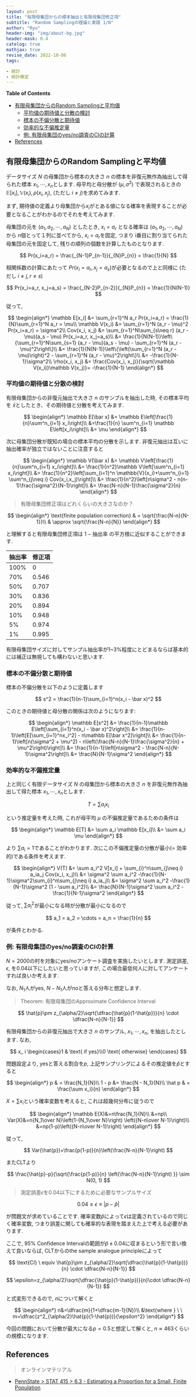 ```yaml
---
layout: post
title: "有限母集団からの標本抽出と有限母集団修正項"
subtitle: "Random Samplingの理論と実践 1/N"
author: "Ryo"
header-img: "img/about-bg.jpg"
header-mask: 0.4
catelog: true
mathjax: true
revise_date: 2022-10-06
tags:

- 統計
- 統計検定
---
```


**Table of Contents**
<!-- START doctoc generated TOC please keep comment here to allow auto update -->
<!-- DON'T EDIT THIS SECTION, INSTEAD RE-RUN doctoc TO UPDATE -->

- [有限母集団からのRandom Samplingと平均値](#%E6%9C%89%E9%99%90%E6%AF%8D%E9%9B%86%E5%9B%A3%E3%81%8B%E3%82%89%E3%81%AErandom-sampling%E3%81%A8%E5%B9%B3%E5%9D%87%E5%80%A4)
  - [平均値の期待値と分散の検討](#%E5%B9%B3%E5%9D%87%E5%80%A4%E3%81%AE%E6%9C%9F%E5%BE%85%E5%80%A4%E3%81%A8%E5%88%86%E6%95%A3%E3%81%AE%E6%A4%9C%E8%A8%8E)
  - [標本の不偏分散と期待値](#%E6%A8%99%E6%9C%AC%E3%81%AE%E4%B8%8D%E5%81%8F%E5%88%86%E6%95%A3%E3%81%A8%E6%9C%9F%E5%BE%85%E5%80%A4)
  - [効率的な不偏推定量](#%E5%8A%B9%E7%8E%87%E7%9A%84%E3%81%AA%E4%B8%8D%E5%81%8F%E6%8E%A8%E5%AE%9A%E9%87%8F)
  - [例: 有限母集団のyes/no調査のCIの計算](#%E4%BE%8B-%E6%9C%89%E9%99%90%E6%AF%8D%E9%9B%86%E5%9B%A3%E3%81%AEyesno%E8%AA%BF%E6%9F%BB%E3%81%AEci%E3%81%AE%E8%A8%88%E7%AE%97)
- [References](#references)

<!-- END doctoc generated TOC please keep comment here to allow auto update -->

## 有限母集団からのRandom Samplingと平均値

データサイズ $N$ の母集団から標本の大きさ $n$ の標本を非復元無作為抽出して得られた標本 $x_1, \cdots, x_n$とします.
母平均と母分散が $(\mu, \sigma^2)$ で表現されるときの $\mathbb E[x_i], \mathbb V(x_i), \rho(x_i, x_j)$, (ただし $i\neq j$)を求めてみます.

まず, 期待値の定義より母集団から$x_i$がとある値になる確率を表現することが必要となることがわかるのでそれを考えてみます.


母集団の元を $(a_1, a_2, \cdots, a_N)$ としたとき, $x_i=a_r$ となる確率は $(a_1, a_2, \cdots, a_N)$　から $n$個とって１列に並べてから, 
$x_i=a_r$を固定, つまり i番目に割り当てられた母集団の元を固定して, 残りの順列の個数を計算したものとなります. 

$$
Pr(x_i=a_r) = \frac{_{N-1}P_{n-1}}{_{N}P_{n}} = \frac{1}{N}
$$

相関係数の計算にあたって $Pr(x_i=a_r, x_j=a_s)$が必要となるので上と同様に (ただし $i\neq j, r\neq s$)

$$
Pr(x_i=a_r, x_j=a_s) = \frac{_{N-2}P_{n-2}}{_{N}P_{n}} = \frac{1}{N(N-1)}
$$

従って,

$$
\begin{align*}
\mathbb E[x_i] &= \sum_{r=1}^N a_r Pr(x_i=a_r) = \frac{1}{N}\sum_{r=1}^N a_r = \mu\\
\mathbb V(x_i) &= \sum_{r=1}^N (a_r - \mu)^2 Pr(x_i=a_r) = \sigma^2\\
Cov(x_i, x_j) &= \sum_{r=1}^N\sum_{s\neq r} (a_r - \mu)(a_s - \mu) Pr(x_i=a_r, x_j=a_s)\\
&= \frac{1}{N(N-1)}\left\{\sum_{r=1}^N\sum_{s=1} (a_r - \mu)(a_s - \mu) - \sum_{r=1}^N (a_r - \mu)^2\right\}\\
&= \frac{1}{N(N-1)}\left\{\left(\sum_{r=1}^N (a_r - \mu)\right)^2 - \sum_{r=1}^N (a_r - \mu)^2\right\}\\
&= -\frac{1}{N-1}\sigma^2\\
\rho(x_i, x_j) &= \frac{Cov(x_i, x_j)}{\sqrt{\mathbb V(x_i)}\mathbb V(x_j)}= -\frac{1}{N-1}
\end{align*}
$$

### 平均値の期待値と分散の検討

有限母集団からの非復元抽出で大きさ $n$ のサンプルを抽出した時, その標本平均を $\bar x$としたとき、その期待値と分散を考えてみます.

$$
\begin{align*}
\mathbb E[\bar x] &= \mathbb E\left[\frac{1}{n}\sum^n_{i=1} x_i\right]\\
&=\frac{1}{n} \sum^n_{i=1} \mathbb E\left[x_i\right]\\
&= \mu
\end{align*}
$$

次に母集団分散が既知の場合の標本平均の分散を示します. 非復元抽出は互いに抽出確率が独立ではないことに注意すると

$$
\begin{align*}
\mathbb V(\bar x) &=  \mathbb V\left[\frac{1}{n}\sum^n_{i=1} x_i\right]\\
&= \frac{1}{n^2}\mathbb V\left[\sum^n_{i=1} x_i\right]\\
&= \frac{1}{n^2}\left[\sum_{i=1}^n \mathbb{V}(x_i)+\sum^n_{i=1} \sum^n_{j\neq i} Cov(x_i,x_j)\right]\\
&= \frac{1}{n^2}\left[n\sigma^2 - n(n-1)\frac{\sigma^2}{N-1}\right]\\
&= \frac{N-n}{N-1}\frac{\sigma^2}{n}
\end{align*}
$$

> 有限母集団修正項はどれくらいの大きさなのか？

$$
\begin{align*}
\text{finite population correction} & = \sqrt{\frac{N-n}{N-1}}\\
& \approx \sqrt{\frac{N-n}{N}}
\end{align*}
$$

と理解すると有限母集団修正項は $1 - \text{抽出率}$ の平方根に近似することができます.

|抽出率|修正項|
|---|---|
|100%|0|
|70%|0.546|
|50%|0.707|
|30%|0.836|
|20%|0.894|
|10%|0.948|
|5%|0.974|
|1%|0.995|

有限母集団サイズに対してサンプル抽出率が1~3%程度にとどまるならば基本的には補正は無視しても構わないと思います.

### 標本の不偏分散と期待値

標本の不偏分散を以下のように定義します

$$
s^2 = \frac{1}{n-1}\sum_{i=1}^n(x_i - \bar x)^2
$$

このときの期待値と母分散の関係は次のようになります:

$$
\begin{align*}
\mathbb E[s^2] &= \frac{1}{n-1}\mathbb E\left[\sum_{i=1}^n(x_i - \bar x)^2\right]\\
&= \frac{1}{n-1}\left[E[\sum_{i=1}^nx_i^2] - n\mathbb E[\bar x^2]\right]\\
&= \frac{1}{n-1}\left[n(\sigma^2 + \mu^2) - n\left(\frac{N-n}{N-1}\frac{\sigma^2}{n} + \mu^2\right)\right]\\
&= \frac{1}{n-1}\left[n\sigma^2 - \frac{N-n}{N-1}\sigma^2\right]\\
&= \frac{N}{N-1}\sigma^2
\end{align*}
$$

### 効率的な不偏推定量

上と同じく有限データサイズ $N$ の母集団から標本の大きさ $n$ を非復元無作為抽出して得た標本 $x_1, \cdots, x_n$とします.

$$
T = \sum a_ix_i
$$

という推定量を考えた時, これが母平均 $\mu$ の不偏推定量であるための条件は

$$
\begin{align*}
\mathbb E[T] &= \sum a_i \mathbb E[x_i]\\
&= \sum a_i \mu
\end{align*}
$$

より $\sum a_i = 1$であることがわかります. 次にこの不偏推定量の分散が最小(= 効率的)である条件を考えます.

$$
\begin{align*}
V(T) &= \sum a_i^2 V[x_i] + \sum_{i}^n\sum_{j\neq i} a_ia_j Cov(x_i, x_j)\\
&= \sigma^2 \sum a_i^2 -\frac{1}{N-1}\sigma^2\sum_{i}^n\sum_{j\neq i} a_ia_j\\
&= \sigma^2 \sum a_i^2 -\frac{1}{N-1}\sigma^2 (1 - \sum a_i^2)\\
&= \frac{N}{N-1}\sigma^2 \sum a_i^2 - \frac{1}{N-1}\sigma^2
\end{align*}
$$

従って, $\sum a_i^2$が最小になる時が分散が最小になるので

$$
a_1 = a_2 = \cdots = a_n = \frac{1}{n}
$$

が条件とわかる.

### 例: 有限母集団のyes/no調査のCIの計算

$N = 2000$の村を対象にyes/noアンケート調査を実施したいとします.
測定誤差, $\epsilon$, を0.04以下にしたいと思っていますが, この場合最低何人に対してアンケートすれば良いか考えます.

なお, $N_1$人がyes, $N - N_1$人がnoと答える分布と想定します.

> Theorem: 有限母集団のApproximate Confidence Interval 

$$
\hat{p}\pm z_{\alpha/2}\sqrt{\dfrac{\hat{p}(1-\hat{p})}{n} \cdot \dfrac{N-n}{N-1}}
$$

有限母集団からの非復元抽出で大きさ $n$ のサンプル, $x_1, \cdots, x_n$, を抽出したとします. なお,

$$
x_ i \begin{cases}1 & \text{ if yes}\\0 \text{ otherwise} \end{cases}
$$


問題設定より, yesと答える割合を$p$, 上記サンプリングによるその推定値を$\hat p$とすると

$$
\begin{align*}
p & = \frac{N_1}{N}\\
1 - p &= \frac{N - N_1}{N}\\
\hat p & = \frac{\sum x_i}{n}
\end{align*}
$$

$X = \sum x_i$という確率変数を考えると, これは超幾何分布に従うので

$$
\begin{align*}
\mathbb E(X)&=n\frac{N_1}{N}\\
&=np\\
Var(X)&=n{N_1\over N}\left(1-{N_1\over N}\right) \left({N-n\over N-1}\right)\\
&=np(1-p)\left({N-n\over N-1}\right)
\end{align*}
$$

従って,

$$
Var(\hat{p})=\frac{p(1-p)}{n}\left(\frac{N-n}{N-1}\right)
$$

またCLTより

$$
\frac{\hat{p}-p}{\sqrt{\frac{p(1-p)}{n} \left(\frac{N-n}{N-1}\right) }} \sim N(0, 1)
$$

> 測定誤差$\epsilon$を0.04以下にするために必要なサンプルサイズ

$$
0.04 \geq \epsilon \equiv |p - \hat p|
$$

が問題文が求めていることです. 確率変数$\hat p$によって$\epsilon$は定義されているので同じく確率変数, 
つまり誤差に関しても確率的な表現を踏まえた上で考える必要があります.

ここで, 95% Confidence Intervalの範囲が$\hat p \pm 0.04$に収まるという形で言い換えて良いならば, CLTからのthe sample analogue principleによって

$$
\text{CI} \ equiv \hat{p}\pm z_{\alpha/2}\sqrt{\dfrac{\hat{p}(1-\hat{p})}{n} \cdot \dfrac{N-n}{N-1}}
$$

$$
\epsilon=z_{\alpha/2}\sqrt{\dfrac{\hat{p}(1-\hat{p})}{n}\cdot \dfrac{N-n}{N-1}}
$$

と式変形できるので, $n$について解くと

$$
\begin{align*}
n&=\dfrac{m}{1+\dfrac{m-1}{N}}\\
&\text{where } \ \  m=\dfrac{z^2_{\alpha/2}\hat{p}(1-\hat{p})}{\epsilon^2}
\end{align*}
$$

今回の問題において分散が最大になる$p=0.5$と想定して解くと, $n \approx 463$くらいの規模になります.

## References

> オンラインマテリアル

- [PennState > STAT 415 > 6.3 - Estimating a Proportion for a Small, Finite Population](https://online.stat.psu.edu/stat415/lesson/6/6.3)